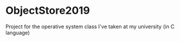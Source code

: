 # ObjectStore2019
Project for the operative system class I've taken at my university (in C language)

